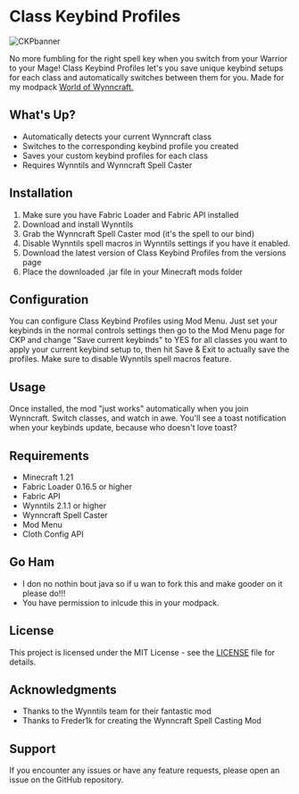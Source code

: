 # Class Keybind Profiles

![CKPbanner](https://github.com/user-attachments/assets/f02ea832-1d79-4a10-8785-fd3b48dd1229)


No more fumbling for the right spell key when you switch from your Warrior to your Mage! Class Keybind Profiles let's you save unique keybind setups for each class and automatically switches between them for you. Made for my modpack [World of Wynncraft.](https://github.com/bob10234/World-of-Wynncraft)

## What's Up?

- Automatically detects your current Wynncraft class
- Switches to the corresponding keybind profile you created
- Saves your custom keybind profiles for each class
- Requires Wynntils and Wynncraft Spell Caster

## Installation

1. Make sure you have Fabric Loader and Fabric API installed
2. Download and install Wynntils
3. Grab the Wynncraft Spell Caster mod (it's the spell to our bind)
4. Disable Wynntils spell macros in Wynntils settings if you have it enabled.
5. Download the latest version of Class Keybind Profiles from the versions page
6. Place the downloaded .jar file in your Minecraft mods folder

## Configuration

You can configure Class Keybind Profiles using Mod Menu. Just set your keybinds in the normal controls settings then go to the Mod Menu page for CKP and change "Save current keybinds" to YES for all classes you want to apply your current keybind setup to, then hit Save & Exit to actually save the profiles. Make sure to disable Wynntils spell macros feature.

## Usage

Once installed, the mod "just works" automatically when you join Wynncraft. Switch classes, and watch in awe. You'll see a toast notification when your keybinds update, because who doesn't love toast?

## Requirements

- Minecraft 1.21
- Fabric Loader 0.16.5 or higher
- Fabric API
- Wynntils 2.1.1 or higher
- Wynncraft Spell Caster
- Mod Menu
- Cloth Config API

## Go Ham

- I don no nothin bout java so if u wan to fork this and make gooder on it please do!!!
- You have permission to inlcude this in your modpack.

## License

This project is licensed under the MIT License - see the [LICENSE](LICENSE.txt) file for details.

## Acknowledgments

- Thanks to the Wynntils team for their fantastic mod
- Thanks to Freder1k for creating the Wynncraft Spell Casting Mod

## Support

If you encounter any issues or have any feature requests, please open an issue on the GitHub repository.
